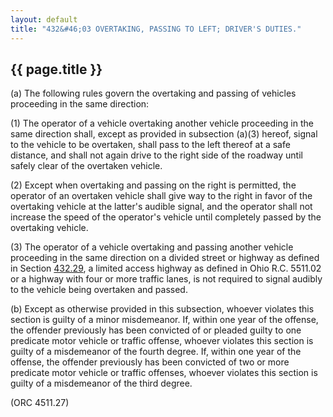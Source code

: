 ```yaml
---
layout: default
title: "432&#46;03 OVERTAKING, PASSING TO LEFT; DRIVER'S DUTIES."
---
```


{{ page.title }}
----------------

(a) The following rules govern the overtaking and passing of vehicles proceeding in the same direction:

(1) The operator of a vehicle overtaking another vehicle proceeding in the same direction shall, except as provided in subsection (a)(3) hereof, signal to the vehicle to be overtaken, shall pass to the left thereof at a safe distance, and shall not again drive to the right side of the roadway until safely clear of the overtaken vehicle.

(2) Except when overtaking and passing on the right is permitted, the operator of an overtaken vehicle shall give way to the right in favor of the overtaking vehicle at the latter's audible signal, and the operator shall not increase the speed of the operator's vehicle until completely passed by the overtaking vehicle.

(3) The operator of a vehicle overtaking and passing another vehicle proceeding in the same direction on a divided street or highway as defined in Section [432.29](2006f6c7.html), a limited access highway as defined in Ohio R.C. 5511.02 or a highway with four or more traffic lanes, is not required to signal audibly to the vehicle being overtaken and passed. 

(b) Except as otherwise provided in this subsection, whoever violates this section is guilty of a minor misdemeanor. If, within one year of the offense, the offender previously has been convicted of or pleaded guilty to one predicate motor vehicle or traffic offense, whoever violates this section is guilty of a misdemeanor of the fourth degree. If, within one year of the offense, the offender previously has been convicted of two or more predicate motor vehicle or traffic offenses, whoever violates this section is guilty of a misdemeanor of the third degree.

(ORC 4511.27)